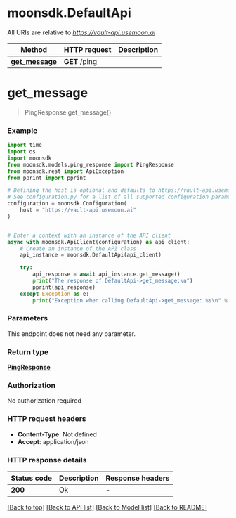 # moonsdk.DefaultApi

All URIs are relative to *https://vault-api.usemoon.ai*

Method | HTTP request | Description
------------- | ------------- | -------------
[**get_message**](DefaultApi.md#get_message) | **GET** /ping | 


# **get_message**
> PingResponse get_message()



### Example


```python
import time
import os
import moonsdk
from moonsdk.models.ping_response import PingResponse
from moonsdk.rest import ApiException
from pprint import pprint

# Defining the host is optional and defaults to https://vault-api.usemoon.ai
# See configuration.py for a list of all supported configuration parameters.
configuration = moonsdk.Configuration(
    host = "https://vault-api.usemoon.ai"
)


# Enter a context with an instance of the API client
async with moonsdk.ApiClient(configuration) as api_client:
    # Create an instance of the API class
    api_instance = moonsdk.DefaultApi(api_client)

    try:
        api_response = await api_instance.get_message()
        print("The response of DefaultApi->get_message:\n")
        pprint(api_response)
    except Exception as e:
        print("Exception when calling DefaultApi->get_message: %s\n" % e)
```



### Parameters

This endpoint does not need any parameter.

### Return type

[**PingResponse**](PingResponse.md)

### Authorization

No authorization required

### HTTP request headers

 - **Content-Type**: Not defined
 - **Accept**: application/json

### HTTP response details

| Status code | Description | Response headers |
|-------------|-------------|------------------|
**200** | Ok |  -  |

[[Back to top]](#) [[Back to API list]](../README.md#documentation-for-api-endpoints) [[Back to Model list]](../README.md#documentation-for-models) [[Back to README]](../README.md)

